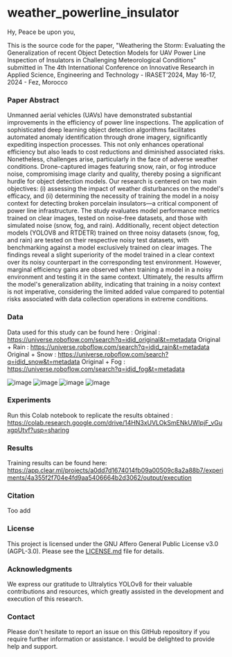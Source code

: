 # weather_powerline_insulator

Hy, Peace be upon you, 

This is the source code for the paper, "Weathering the Storm: Evaluating the Generalization of recent Object Detection Models for UAV Power Line Inspection of Insulators in Challenging Meteorological Conditions" submitted in The 4th International Conference on Innovative Research in Applied Science, Engineering and Technology - IRASET’2024, May 16-17, 2024 - Fez, Morocco

### Paper Abstract

Unmanned aerial vehicles (UAVs) have demonstrated substantial improvements in the efficiency of power line inspections. The application of sophisticated deep learning object detection algorithms facilitates automated anomaly identification through drone imagery, significantly expediting inspection processes. This not only enhances operational efficiency but also leads to cost reductions and diminished associated risks. Nonetheless, challenges arise, particularly in the face of adverse weather conditions. Drone-captured images featuring snow, rain, or fog introduce noise, compromising image clarity and quality, thereby posing a significant hurdle for object detection models. Our research is centered on two main objectives: (i) assessing the impact of weather disturbances on the model's efficacy, and (ii) determining the necessity of training the model in a noisy context for detecting broken porcelain insulators—a critical component of power line infrastructure. The study evaluates model performance metrics trained on clear images, tested on noise-free datasets, and those with simulated noise (snow, fog, and rain). Additionally, recent object detection models (YOLOV8 and RTDETR) trained on three noisy datasets (snow, fog, and rain) are tested on their respective noisy test datasets, with benchmarking against a model exclusively trained on clear images. The findings reveal a slight superiority of the model trained in a clear context over its noisy counterpart in the corresponding test environment. However, marginal efficiency gains are observed when training a model in a noisy environment and testing it in the same context. Ultimately, the results affirm the model's generalization ability, indicating that training in a noisy context is not imperative, considering the limited added value compared to potential risks associated with data collection operations in extreme conditions. 

### Data

Data used for this study can be found here : 
Original : https://universe.roboflow.com/search?q=idid_original&t=metadata
Original + Rain : https://universe.roboflow.com/search?q=idid_rain&t=metadata
Original + Snow : https://universe.roboflow.com/search?q=idid_snow&t=metadata
Original + Fog : https://universe.roboflow.com/search?q=idid_fog&t=metadata

![image](https://github.com/phd-benel/weather_powerline_insulator/assets/82882383/dead223b-3855-401d-9ec4-4194cfe24b55)
![image](https://github.com/phd-benel/weather_powerline_insulator/assets/82882383/02c09780-c3e1-4844-b3c5-ccf72acbf797)
![image](https://github.com/phd-benel/weather_powerline_insulator/assets/82882383/181fec43-d13c-4af8-9aca-9d034e5d7cad)
![image](https://github.com/phd-benel/weather_powerline_insulator/assets/82882383/79de1b4d-7873-44b6-b845-81fca2e6377c)


### Experiments


Run this Colab notebook to replicate the results obtained : https://colab.research.google.com/drive/14HN3xUVLOkSmENkUWIpjF_vGuxgpUtvf?usp=sharing

### Results

Training results can be found here: https://app.clear.ml/projects/a0dd7d1674014fb09a00509c8a2a88b7/experiments/4a355f2f704e4fd9aa5406664b2d3062/output/execution


### Citation

Too add

### License

This project is licensed under the GNU Affero General Public License v3.0 (AGPL-3.0). Please see the [LICENSE.md](LICENSE) file for details.

### Acknowledgments

We express our gratitude to Ultralytics YOLOv8 for their valuable contributions and resources, which greatly assisted in the development and execution of this research.

### Contact 
Please don't hesitate to report an issue on this GitHub repository if you require further information or assistance. I would be delighted to provide help and support.
